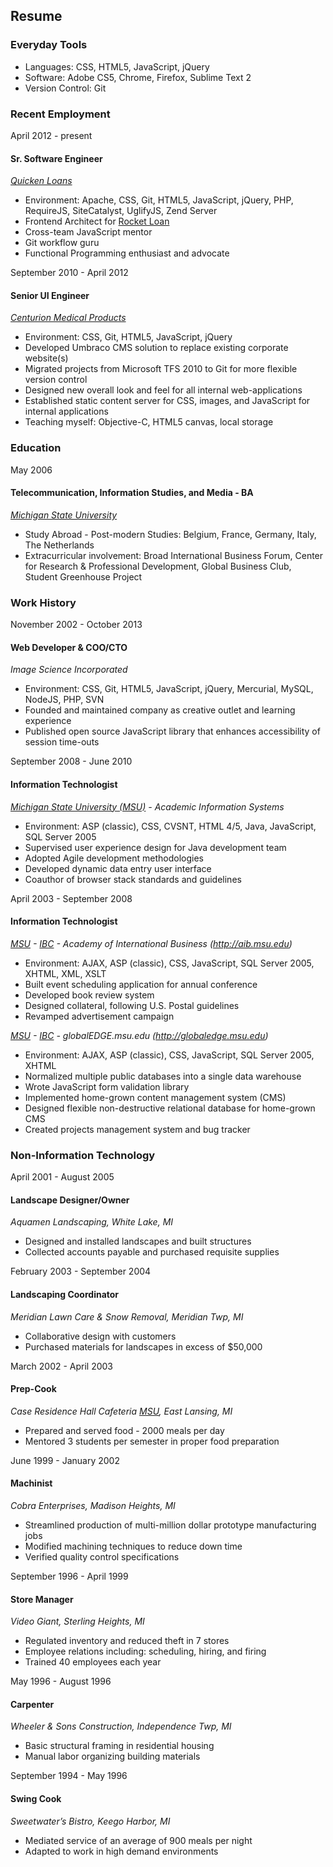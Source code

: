 ## Resume

### Everyday Tools

  + Languages: CSS, HTML5, JavaScript, jQuery
  + Software: Adobe CS5, Chrome, Firefox, Sublime Text 2
  + Version Control: Git

### Recent Employment


April 2012 - present
#### Sr. Software Engineer
*[Quicken Loans](//quickenloans.com)*

  + Environment: Apache, CSS, Git, HTML5, JavaScript, jQuery, PHP, RequireJS, SiteCatalyst, UglifyJS, Zend Server
  + Frontend Architect for [Rocket Loan](//rocket.quickenloans.com)
  + Cross-team JavaScript mentor
  + Git workflow guru
  + Functional Programming enthusiast and advocate

September 2010 - April 2012
#### Senior UI Engineer
*[Centurion Medical Products](//centurionmp.com)*

  + Environment: CSS, Git, HTML5, JavaScript, jQuery
  + Developed Umbraco CMS solution to replace existing corporate website(s)
  + Migrated projects from Microsoft TFS 2010 to Git for more flexible version control
  + Designed new overall look and feel for all internal web-applications
  + Established static content server for CSS, images, and JavaScript for internal applications
  + Teaching myself: Objective-C, HTML5 canvas, local storage

### Education


May 2006
#### Telecommunication, Information Studies, and Media - BA
*[Michigan State University][MSU]*

  + Study Abroad - Post-modern Studies: Belgium, France, Germany, Italy, The Netherlands
  + Extracurricular involvement: Broad International Business Forum, Center for Research & Professional Development, Global Business Club, Student Greenhouse Project

### Work History


November 2002 - October 2013
#### Web Developer & COO/CTO
*Image Science Incorporated*

  + Environment: CSS, Git, HTML5, JavaScript, jQuery, Mercurial, MySQL, NodeJS, PHP, SVN
  + Founded and maintained company as creative outlet and learning experience
  + Published open source JavaScript library that enhances accessibility of session time-outs


September 2008 - June 2010
#### Information Technologist
*[Michigan State University (MSU)][MSU] - Academic Information Systems*

  + Environment: ASP (classic), CSS, CVSNT, HTML 4/5, Java, JavaScript, SQL Server 2005
  + Supervised user experience design for Java development team
  + Adopted Agile development methodologies
  + Developed dynamic data entry user interface
  + Coauthor of browser stack standards and guidelines


April 2003 - September 2008
#### Information Technologist
*[MSU] - [IBC] - Academy of International Business (http://aib.msu.edu)*

  + Environment: AJAX, ASP (classic), CSS, JavaScript, SQL Server 2005, XHTML, XML, XSLT
  + Built event scheduling application for annual conference
  + Developed book review system
  + Designed collateral, following U.S. Postal guidelines
  + Revamped advertisement campaign

*[MSU] - [IBC] - globalEDGE.msu.edu (http://globaledge.msu.edu)*

  + Environment: AJAX, ASP (classic), CSS, JavaScript, SQL Server 2005, XHTML
  + Normalized multiple public databases into a single data warehouse
  + Wrote JavaScript form validation library
  + Implemented home-grown content management system (CMS)
  + Designed flexible non-destructive relational database for home-grown CMS
  + Created projects management system and bug tracker

### Non-Information Technology


April 2001 - August 2005
#### Landscape Designer/Owner
*Aquamen Landscaping, White Lake, MI*

  + Designed and installed landscapes and built structures
  + Collected accounts payable and purchased requisite supplies

February 2003 - September 2004
#### Landscaping Coordinator
*Meridian Lawn Care &amp; Snow Removal, Meridian Twp, MI*

  + Collaborative design with customers
  + Purchased materials for landscapes in excess of $50,000

March 2002 - April 2003
#### Prep-Cook
*Case Residence Hall Cafeteria [MSU], East Lansing, MI*

  + Prepared and served food - 2000 meals per day
  + Mentored 3 students per semester in proper food preparation

June 1999 - January 2002
#### Machinist
*Cobra Enterprises, Madison Heights, MI*

  + Streamlined production of multi-million dollar prototype manufacturing jobs
  + Modified machining techniques to reduce down time
  + Verified quality control specifications

September 1996 - April 1999
#### Store Manager
*Video Giant, Sterling Heights, MI*

  + Regulated inventory and reduced theft in 7 stores
  + Employee relations including: scheduling, hiring, and firing
  + Trained 40 employees each year

May 1996 - August 1996
#### Carpenter
*Wheeler &amp; Sons Construction, Independence Twp, MI*

  + Basic structural framing in residential housing
  + Manual labor organizing building materials

September 1994 - May 1996
#### Swing Cook
*Sweetwater’s Bistro, Keego Harbor, MI*

  + Mediated service of an average of 900 meals per night
  + Adapted to work in high demand environments

[MSU]: http://msu.edu
[IBC]: http://global.broad.msu.edu/ibc
